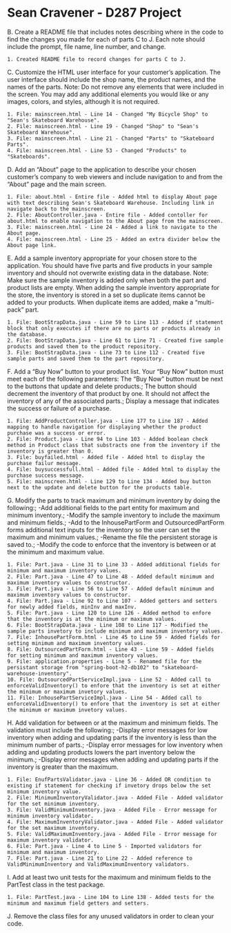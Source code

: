 # Sean Cravener - D287 Project

B. Create a README file that includes notes describing where in the code to find the changes you made for each of parts C to J. Each note should include the prompt, file name, line number, and change.

    1. Created README file to record changes for parts C to J.

C. Customize the HTML user interface for your customer’s application. The user interface should include the shop name, the product names, and the names of the parts. Note: Do not remove any elements that were included in the screen. You may add any additional elements you would like or any images, colors, and styles, although it is not required.

    1. File: mainscreen.html - Line 14 - Changed "My Bicycle Shop" to "Sean's Skateboard Warehouse".
    2. File: mainscreen.html - Line 19 - Changed "Shop" to "Sean's Skateboard Warehouse".
    3. File: mainscreen.html - Line 21 - Changed "Parts" to "Skateboard Parts".
    4. File: mainscreen.html - Line 53 - Changed "Products" to "Skateboards".

D. Add an “About” page to the application to describe your chosen customer’s company to web viewers and include navigation to and from the “About” page and the main screen.

    1. File: about.html - Entire file - Added html to display About page with text describing Sean's Skateboard Warehouse. Including link in navigate back to the mainscreen.
    2. File: AboutController.java - Entire file - Added contoller for about.html to enable navigation to the About page from the mainscreen.
    3. File: mainscreen.html - Line 24 - Added a link to navigate to the About page.
    4. File: mainscreen.html - Line 25 - Added an extra divider below the About page link.

E. Add a sample inventory appropriate for your chosen store to the application. You should have five parts and five products in your sample inventory and should not overwrite existing data in the database. Note: Make sure the sample inventory is added only when both the part and product lists are empty. When adding the sample inventory appropriate for the store, the inventory is stored in a set so duplicate items cannot be added to your products. When duplicate items are added, make a “multi-pack” part.

    1. File: BootStrapData.java - Line 59 to Line 113 - Added if statement block that only executes if there are no parts or products already in the database.
    2. File: BootStrapData.java - Line 61 to Line 71 - Created five sample products and saved them to the product repository.
    3. File: BootStrapData.java - Line 73 to Line 112 - Created five sample parts and saved them to the part repository.

F. Add a “Buy Now” button to your product list. Your “Buy Now” button must meet each of the following parameters: The “Buy Now” button must be next to the buttons that update and delete products.; The button should decrement the inventory of that product by one. It should not affect the inventory of any of the associated parts.; Display a message that indicates the success or failure of a purchase.

    1. File: AddProductController.java - Line 177 to Line 187 - Added mapping to handle navigation for displaying whether the product purchase was a success or error.
    2. File: Product.java - Line 94 to Line 103 - Added boolean check method in Product class that substracts one from the inventory if the inventory is greater than 0.
    3. File: buyfailed.html - Added file - Added html to display the purchase failur message.
    4. File: buysuccessfull.html - Added file - Added html to display the purchase success message.
    5. File: mainscreen.html - Line 129 to Line 134 - Added buy button next to the update and delete button for the products table.

G. Modify the parts to track maximum and minimum inventory by doing the following:; -Add additional fields to the part entity for maximum and minimum inventory.; -Modify the sample inventory to include the maximum and minimum fields.; -Add to the InhousePartForm and OutsourcedPartForm forms additional text inputs for the inventory so the user can set the maximum and minimum values.; -Rename the file the persistent storage is saved to.; -Modify the code to enforce that the inventory is between or at the minimum and maximum value.

    1. File: Part.java - Line 31 to Line 33 - Added additional fields for minimum and maximum inventory values.
    2. File: Part.java - Line 47 to Line 48 - Added default minimum and maximum inventory values to constructor.
    3. File: Part.java - Line 56 to Line 57 - Added default minimum and maximum inventory values to constructor.
    4. File: Part.java - Line 92 to Line 107 - Added getters and setters for newly added fields, minInv and maxInv.
    5. File: Part.java - Line 120 to Line 126 - Added method to enfore that the inventory is at the minimum or maximum values.
    6. File: BootStrapData.java - Line 108 to Line 117 - Modified the sample parts invetory to include minimum and maximum inventory values.
    7. File: InhousePartForm.html - Line 45 to Line 59 - Added fields for setting minimum and maximum inventory values.
    8. File: OutsourcedPartForm.html - Line 43 - Line 59 - Added fields for setting minimum and maximum inventory values.
    9. File: application.properties - Line 5 - Renamed file for the persistant storage from "spring-boot-h2-db102" to "skateboard-warehouse-inventory".
    10. File: OutsourcedPartServiceImpl.java - Line 52 - Added call to enforceValidInventory() to enfore that the inventory is set at either the minimum or maximum invetory values.
    11. File: InhousePartServiceImpl.java - Line 54 - Added call to enforceValidInventory() to enfore that the inventory is set at either the minimum or maximum invetory values.

H. Add validation for between or at the maximum and minimum fields. The validation must include the following:; -Display error messages for low inventory when adding and updating parts if the inventory is less than the minimum number of parts.; -Display error messages for low inventory when adding and updating products lowers the part inventory below the minimum.; -Display error messages when adding and updating parts if the inventory is greater than the maximum.

    1. File: EnufPartsValidator.java - Line 36 - Added OR condition to existing if statement for checking if invetory drops below the set minimum inventory value.
    2. File: MinimumInventoryValidator.java - Added File - Added validator for the set minimum inventory.
    3. File: ValidMinimumInventory.java - Added File - Error message for minimum inventory validator.
    4. File: MaximumInventoryValidator.java - Added File - Added validator for the set maximum inventory.
    5. File: ValidMaximumInventory.java - Added File - Error message for maximum inventory validator.
    6. File: Part.java - Line 4 to Line 5 - Imported validators for minimum and maximum inventory.
    7. File: Part.java - Line 21 to Line 22 - Added reference to ValidMinimumInventory and ValidMaximumInventory validators.

I. Add at least two unit tests for the maximum and minimum fields to the PartTest class in the test package.

    1. File: PartTest.java - Line 104 to Line 138 - Added tests for the minimum and maximum field getters and setters.

J. Remove the class files for any unused validators in order to clean your code.
